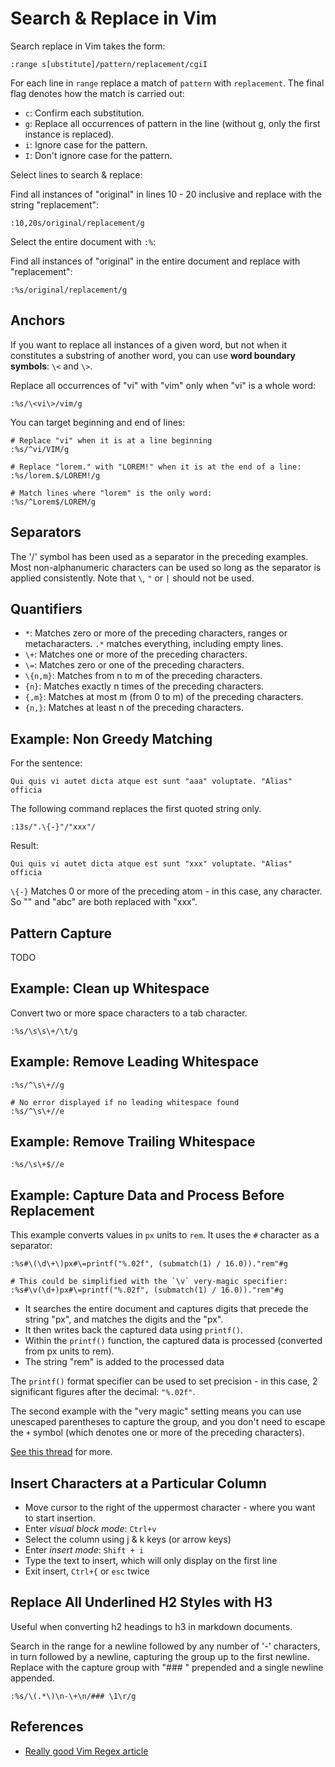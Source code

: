 # Search & Replace in Vim
Search replace in Vim takes the form:

```vim
:range s[ubstitute]/pattern/replacement/cgiI
```
For each line in `range` replace a match of `pattern` with `replacement`. The final flag denotes how the match is carried out:

- `c`: Confirm each substitution.
- `g`: Replace all occurrences of pattern in the line (without g, only the first instance is replaced).
- `i`: Ignore case for the pattern.
- `I`: Don't ignore case for the pattern.


Select lines to search & replace:

Find all instances of "original" in lines 10 - 20 inclusive and replace with the string "replacement":
```vim
:10,20s/original/replacement/g
```
Select the entire document with `:%`:

Find all instances of "original" in the entire document and replace with "replacement":
```vim
:%s/original/replacement/g
```
Anchors
-------
If you want to replace all instances of a given word, but not when it constitutes a substring of another word, you can use __word boundary symbols__: `\<` and `\>`.

Replace all occurrences of "vi" with "vim" only when "vi" is a whole word:

```vim
:%s/\<vi\>/vim/g
```
You can target beginning and end of lines:

```vim
# Replace "vi" when it is at a line beginning
:%s/^vi/VIM/g

# Replace "lorem." with "LOREM!" when it is at the end of a line:
:%s/lorem.$/LOREM!/g

# Match lines where "lorem" is the only word:
:%s/^Lorem$/LOREM/g
```
Separators
----------
The '/' symbol has been used as a separator in the preceding examples. Most non-alphanumeric characters can be used so long as the separator is applied consistently. Note that `\`, `"` or `|` should not be used.

Quantifiers
-----------
- `*`: Matches zero or more of the preceding characters, ranges or metacharacters. `.*` matches everything, including empty lines.
- `\+`: Matches one or more of the preceding characters.
- `\=`: Matches zero or one of the preceding characters.
- `\{n,m}`: Matches from n to m of the preceding characters.
- `{n}`: Matches exactly n times of the preceding characters.
- `{,m}`: Matches at most m (from 0 to m) of the preceding characters.
- `{n,}`: Matches at least n of the preceding characters.


Example: Non Greedy Matching
----------------------------
For the sentence:

`Qui quis vi autet dicta atque est sunt "aaa" voluptate. "Alias" officia`

The following command replaces the first quoted string only.
```vim
:13s/".\{-}"/"xxx"/
```
Result:

`Qui quis vi autet dicta atque est sunt "xxx" voluptate. "Alias" officia`

`\{-}` Matches 0 or more of the preceding atom - in this case, any character. So "" and "abc" are both replaced with "xxx".


Pattern Capture
----------------
TODO
 
Example: Clean up Whitespace
----------------------------
Convert two or more space characters to a tab character.

```vim
:%s/\s\s\+/\t/g
```

Example: Remove Leading Whitespace
----------------------------------
```vim
:%s/^\s\+//g

# No error displayed if no leading whitespace found
:%s/^\s\+//e
```

Example: Remove Trailing Whitespace
-----------------------------------
```vim
:%s/\s\+$//e
```

Example: Capture Data and Process Before Replacement
----------------------------------------------------
This example converts values in `px` units to `rem`. It uses the `#` character as a separator:

```vim
:%s#\(\d\+\)px#\=printf("%.02f", (submatch(1) / 16.0))."rem"#g

# This could be simplified with the `\v` very-magic specifier:
:%s#\v(\d+)px#\=printf("%.02f", (submatch(1) / 16.0))."rem"#g
```

- It searches the entire document and captures digits that precede the string "px", and matches the digits and the "px".
- It then writes back the captured data using `printf()`.
- Within the `printf()` function, the captured data is processed (converted from px units to rem).
- The string "rem" is added to the processed data

The `printf()` format specifier can be used to set precision - in this case, 2 significant figures after the decimal: `"%.02f"`.

The second example with the "very magic" setting means you can use unescaped parentheses to capture the group, and you don't need to escape the `+` symbol (which denotes one or more of the preceding characters).

[See this thread][2] for more.

Insert Characters at a Particular Column
----------------------------------------

* Move cursor to the right of the uppermost character - where you want to start insertion.
* Enter *visual block mode*: `Ctrl+v`
* Select the column using j & k keys (or arrow keys)
* Enter *insert mode*: `Shift + i`
* Type the text to insert, which will only display on the first line
* Exit insert, `Ctrl+{` or `esc` twice

Replace All Underlined H2 Styles with H3
----------------------------------------
Useful when converting h2 headings to h3 in markdown documents.

Search in the range for a newline followed by any number of '-' characters, in turn followed by a newline, capturing the group up to the first newline.
Replace with the capture group with "### " prepended and a single newline appended.

```vim
:%s/\(.*\)\n-\+\n/### \1\r/g
```


References
----------
* [Really good Vim Regex article][1]

[1]: http://www.vimregex.com/
[2]: https://www.reddit.com/r/vim/comments/feeaub/so_i_needed_to_replace_all_px_to_rems_in_a_css/
